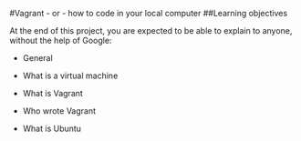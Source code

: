 #Vagrant - or - how to code in your local computer
##Learning objectives

At the end of this project, you are expected to be able to explain to anyone, without the help of Google:

* General

* What is a virtual machine

* What is Vagrant

* Who wrote Vagrant

* What is Ubuntu
